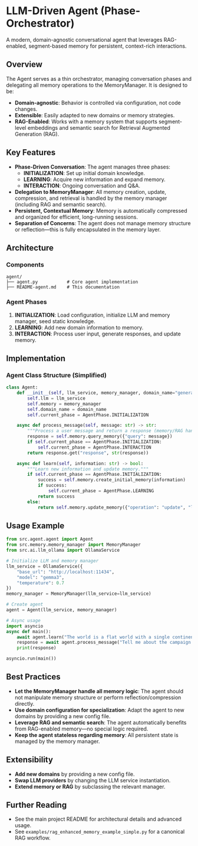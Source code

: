 # LLM-Driven Agent (Phase-Orchestrator)

A modern, domain-agnostic conversational agent that leverages RAG-enabled, segment-based memory for persistent, context-rich interactions.

## Overview

The Agent serves as a thin orchestrator, managing conversation phases and delegating all memory operations to the MemoryManager. It is designed to be:
- **Domain-agnostic**: Behavior is controlled via configuration, not code changes.
- **Extensible**: Easily adapted to new domains or memory strategies.
- **RAG-Enabled**: Works with a memory system that supports segment-level embeddings and semantic search for Retrieval Augmented Generation (RAG).

## Key Features

- **Phase-Driven Conversation**: The agent manages three phases:
  - **INITIALIZATION**: Set up initial domain knowledge.
  - **LEARNING**: Acquire new information and expand memory.
  - **INTERACTION**: Ongoing conversation and Q&A.
- **Delegation to MemoryManager**: All memory creation, update, compression, and retrieval is handled by the memory manager (including RAG and semantic search).
- **Persistent, Contextual Memory**: Memory is automatically compressed and organized for efficient, long-running sessions.
- **Separation of Concerns**: The agent does not manage memory structure or reflection—this is fully encapsulated in the memory layer.

## Architecture

### Components
```
agent/
├── agent.py           # Core agent implementation
├── README-agent.md    # This documentation
```

### Agent Phases
1. **INITIALIZATION**: Load configuration, initialize LLM and memory manager, seed static knowledge.
2. **LEARNING**: Add new domain information to memory.
3. **INTERACTION**: Process user input, generate responses, and update memory.

## Implementation

### Agent Class Structure (Simplified)
```python
class Agent:
    def __init__(self, llm_service, memory_manager, domain_name="general"):
        self.llm = llm_service
        self.memory = memory_manager
        self.domain_name = domain_name
        self.current_phase = AgentPhase.INITIALIZATION

    async def process_message(self, message: str) -> str:
        """Process a user message and return a response (memory/RAG handled automatically)."""
        response = self.memory.query_memory({"query": message})
        if self.current_phase == AgentPhase.INITIALIZATION:
            self.current_phase = AgentPhase.INTERACTION
        return response.get("response", str(response))

    async def learn(self, information: str) -> bool:
        """Learn new information and update memory."""
        if self.current_phase == AgentPhase.INITIALIZATION:
            success = self.memory.create_initial_memory(information)
            if success:
                self.current_phase = AgentPhase.LEARNING
            return success
        else:
            return self.memory.update_memory({"operation": "update", "learning_content": information})
```

## Usage Example

```python
from src.agent.agent import Agent
from src.memory.memory_manager import MemoryManager
from src.ai.llm_ollama import OllamaService

# Initialize LLM and memory manager
llm_service = OllamaService({
    "base_url": "http://localhost:11434",
    "model": "gemma3",
    "temperature": 0.7
})
memory_manager = MemoryManager(llm_service=llm_service)

# Create agent
agent = Agent(llm_service, memory_manager)

# Async usage
import asyncio
async def main():
    await agent.learn("The world is a flat world with a single continent...")
    response = await agent.process_message("Tell me about the campaign world.")
    print(response)

asyncio.run(main())
```

## Best Practices
- **Let the MemoryManager handle all memory logic**: The agent should not manipulate memory structure or perform reflection/compression directly.
- **Use domain configuration for specialization**: Adapt the agent to new domains by providing a new config file.
- **Leverage RAG and semantic search**: The agent automatically benefits from RAG-enabled memory—no special logic required.
- **Keep the agent stateless regarding memory**: All persistent state is managed by the memory manager.

## Extensibility
- **Add new domains** by providing a new config file.
- **Swap LLM providers** by changing the LLM service instantiation.
- **Extend memory or RAG** by subclassing the relevant manager.

## Further Reading
- See the main project README for architectural details and advanced usage.
- See `examples/rag_enhanced_memory_example_simple.py` for a canonical RAG workflow.
